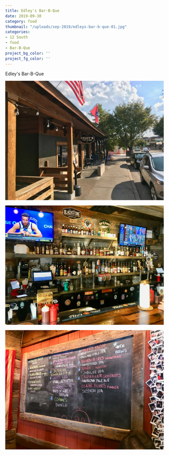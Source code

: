 ```yaml
---
title: Edley's Bar-B-Que
date: 2019-09-30
category: food
thumbnail: "/uploads/sep-2019/edleys-bar-b-que-01.jpg"
categories:
- 12 South
- food
- Bar-B-Que
project_bg_color: ''
project_fg_color: ''
---
```


Edley's Bar-B-Que   

![Edley's Bar-B-Que](/uploads/sep-2019/edleys-bar-b-que-01.jpg)

![Edley's Bar-B-Que](/uploads/sep-2019/edleys-bar-b-que-02.jpg)

![Edley's Bar-B-Que](/uploads/sep-2019/edleys-bar-b-que-03.jpg)




